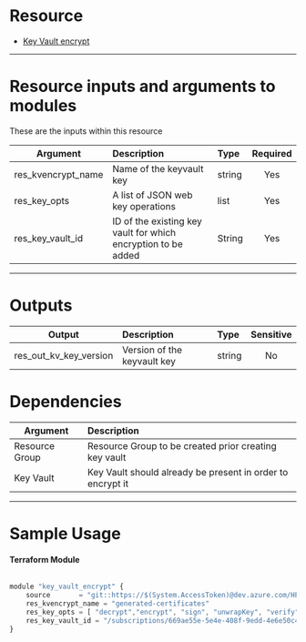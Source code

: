 # Resource

- [Key Vault encrypt](https://registry.terraform.io/providers/hashicorp/azurerm/2.62.0/docs/resources/key_vault_key)

---

# Resource inputs and arguments to modules
These are the inputs within this resource

| Argument | Description | Type | Required |
| --------- |:---------| :----------|:---------:|
| res_kvencrypt_name |  Name of the keyvault key | string | Yes |
| res_key_opts | A list of JSON web key operations | list | Yes |
| res_key_vault_id | ID of the existing key vault for which encryption to be added | String | Yes |
---

# Outputs

| Output | Description | Type | Sensitive |
| --------- |:---------| :----------|:---------:|
| res_out_kv_key_version | Version of the keyvault key | string | No |

# Dependencies

| Argument | Description
| --------- |:---------|
| Resource Group | Resource Group to be created prior creating key vault |
| Key Vault | Key Vault should already be present in order to encrypt it | 

---

# Sample Usage
#### Terraform Module
```js

module "key_vault_encrypt" {
    source       = "git::https://$(System.AccessToken)@dev.azure.com/HPE-MVC/Azure-MVC/_git/atomic-code//key_vault_encrypt"
    res_kvencrypt_name = "generated-certificates"
    res_key_opts = [ "decrypt","encrypt", "sign", "unwrapKey", "verify", "wrapKey" ]
    res_key_vault_id = "/subscriptions/669ae55e-5e4e-408f-9edd-4e6e50c4a787/resourceGroups/Newrg/providers/Microsoft.KeyVault/vaults/keyname200"
}
```
